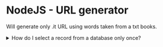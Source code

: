 # NodeJS - URL generator

Will generate only .it URL using words taken from a txt books.

<details>

<summary>How do I select a record from a database only once?</summary>

[https://stackoverflow.com/questions/14419177/how-to-select-a-random-record-from-database-only-once](https://stackoverflow.com/questions/14419177/how-to-select-a-random-record-from-database-only-once)

Mmmmmh... Maybe just select all then consume the collection one by one...

```
// PSEUDOCODE
records = getAllRecords()
url = array<string>
while(records.length != 0) {
    r = random() * records.length
    element = records.get(r)
    url.add(generateUrl(element))
    records.remove(r) // do this work inside a while? 
}
```

</details>
